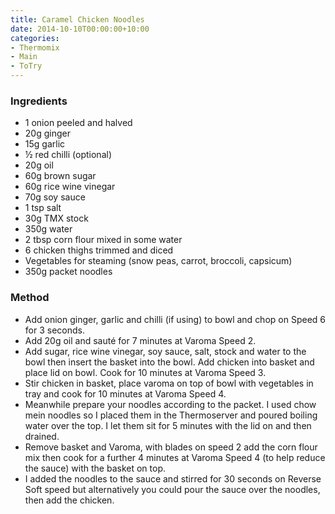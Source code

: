 ```yaml
---
title: Caramel Chicken Noodles
date: 2014-10-10T00:00:00+10:00
categories:
- Thermomix
- Main
- ToTry
---
```









### Ingredients

* 1 onion peeled and halved
* 20g ginger
* 15g garlic
* ½ red chilli (optional)
* 20g oil
* 60g brown sugar
* 60g rice wine vinegar
* 70g soy sauce
* 1 tsp salt
* 30g TMX stock
* 350g water
* 2 tbsp corn flour mixed in some water
* 6 chicken thighs trimmed and diced
* Vegetables for steaming (snow peas, carrot, broccoli, capsicum) 
* 350g packet noodles

### Method

* Add onion ginger, garlic and chilli (if using) to bowl and chop on Speed 6 for 3 seconds.  
* Add 20g oil and sauté for 7 minutes at Varoma Speed 2.
* Add sugar, rice wine vinegar, soy sauce, salt, stock and water to the bowl then insert the basket into the bowl.  Add chicken into basket and place lid on bowl.  Cook for 10 minutes at Varoma Speed 3.
* Stir chicken in basket, place varoma on top of bowl with vegetables in tray and cook for 10 minutes at Varoma Speed 4.  
* Meanwhile prepare your noodles according to the packet.  I used chow mein noodles so I placed them in the Thermoserver and poured boiling water over the top.  I let them sit for 5 minutes with the lid on and then drained.
* Remove basket and Varoma, with blades on speed 2 add the corn flour mix then cook for a further 4 minutes at Varoma Speed 4 (to help reduce the sauce) with the basket on top.
* I added the noodles to the sauce and stirred for 30 seconds on Reverse Soft speed but alternatively you could pour the sauce over the noodles, then add the chicken.
